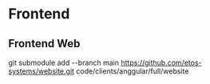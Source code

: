 # Frontend

## Frontend Web
git submodule add --branch main  https://github.com/etos-systems/website.git code/clients/anggular/full/website <br />